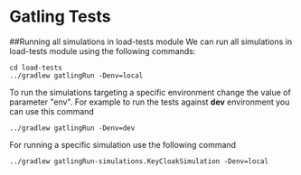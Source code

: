 # Gatling Tests

##Running all simulations in load-tests module
We can run all simulations in load-tests module using the following commands:
```
cd load-tests
../gradlew gatlingRun -Denv=local
```

To run the simulations targeting a specific environment change the value of parameter "env". For  example
to run the tests against <b>dev</b> environment you can use this command
```
../gradlew gatlingRun -Denv=dev
```

For running a specific simulation use the following command
```
../gradlew gatlingRun-simulations.KeyCloakSimulation -Denv=local
```